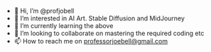- 👋 Hi, I’m @profjobell
- 👀 I’m interested in AI Art. Stable Diffusion and MidJourney
- 🌱 I’m currently learning the above
- 💞️ I’m looking to collaborate on mastering the required coding etc
- 📫 How to reach me on professorjoebell@gmail.com

<!---
profjobell/profjobell is a ✨ special ✨ repository because its `README.md` (this file) appears on your GitHub profile.
You can click the Preview link to take a look at your changes.
--->
